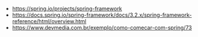 - https://spring.io/projects/spring-framework
- https://docs.spring.io/spring-framework/docs/3.2.x/spring-framework-reference/html/overview.html
- https://www.devmedia.com.br/exemplo/como-comecar-com-spring/73